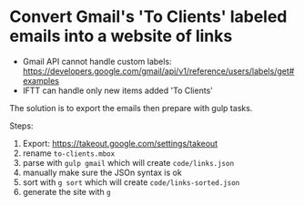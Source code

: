 # Convert Gmail's 'To Clients' labeled emails into a website of links

- Gmail API cannot handle custom labels: https://developers.google.com/gmail/api/v1/reference/users/labels/get#examples
- IFTT can handle only new items added 'To Clients'

The solution is to export the emails then prepare with gulp tasks.

Steps:

1. Export: https://takeout.google.com/settings/takeout
2. rename `to-clients.mbox`
3. parse with `gulp gmail` which will create `code/links.json`
4. manually make sure the JSOn syntax is ok
5. sort with `g sort` which will create `code/links-sorted.json`
6. generate the site with `g`

